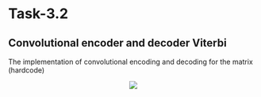 Task-3.2
======================================
Сonvolutional encoder and decoder Viterbi
-------------------------------------
The implementation of convolutional encoding and decoding for the matrix (hardcode)
<p align="center">
  <img src="https://latex.codecogs.com/svg.latex?G(x)=%5Cbegin%7Bbmatrix%7D1+%20x%5E2%5C%5C1%20+%20x%20+%20x%5E2%5Cend%7Bbmatrix%7D" /> 
</p>
